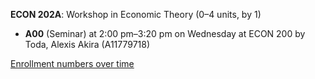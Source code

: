 **ECON 202A**: Workshop in Economic Theory (0–4 units, by 1)

- **A00** (Seminar) at 2:00 pm–3:20 pm on Wednesday at ECON 200 by Toda, Alexis Akira (A11779718)

[Enrollment numbers over time](./ECON202A.tsv)
